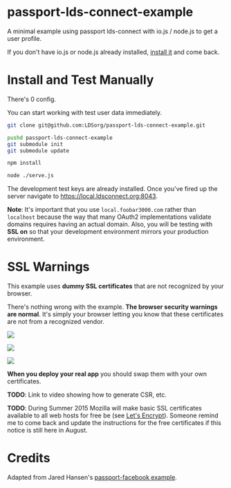 # passport-lds-connect-example

A minimal example using passport lds-connect with io.js / node.js to get a user profile.

If you don't have io.js or node.js already installed,
[install it](https://github.com/coolaj86/iojs-install-script) and come back.

Install and Test Manually
=========================

There's 0 config.

You can start working with test user data immediately.

```bash
git clone git@github.com:LDSorg/passport-lds-connect-example.git

pushd passport-lds-connect-example
git submodule init
git submodule update

npm install

node ./serve.js
```

The development test keys are already installed. Once you've fired up the server navigate to <https://local.ldsconnect.org:8043>.

**Note**:
It's important that you use `local.foobar3000.com` rather than `localhost`
because the way that many OAuth2 implementations validate domains requires
having an actual domain. Also, you will be testing with **SSL on** so that
your development environment mirrors your production environment.

SSL Warnings
============

This example uses **dummy SSL certificates** that are not recognized
by your browser.

There's nothing wrong with the example.
**The browser security warnings are normal**.
It's simply your browser letting
you know that these certificates are not from a recognized vendor.

![](https://i.imgur.com/d5mXvGa.png)

![](https://i.imgur.com/RDjfEE5.png)

![](https://i.imgur.com/xRnNSDQ.png)

**When you deploy your real app** you should swap them with your own certificates.

**TODO**: Link to video showing how to generate CSR, etc.

**TODO**: During Summer 2015 Mozilla will make basic SSL certificates available
to all web hosts for free be (see [Let's Encrypt](https://letsencrypt.org/)).
Someone remind me to come back and update the instructions for the
free certificates if this notice is still here in August.

Credits
======

Adapted from Jared Hansen's
[passport-facebook example](https://github.com/jaredhanson/passport-facebook/tree/master/examples/login).
